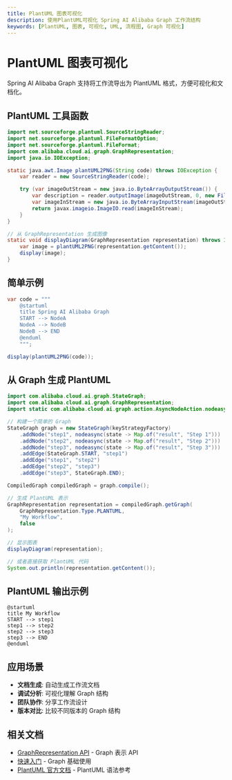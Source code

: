 ```yaml
---
title: PlantUML 图表可视化
description: 使用PlantUML可视化 Spring AI Alibaba Graph 工作流结构
keywords: [PlantUML, 图表, 可视化, UML, 流程图, Graph 可视化]
---
```


# PlantUML 图表可视化

Spring AI Alibaba Graph 支持将工作流导出为 PlantUML 格式，方便可视化和文档化。

## PlantUML 工具函数

```java
import net.sourceforge.plantuml.SourceStringReader;
import net.sourceforge.plantuml.FileFormatOption;
import net.sourceforge.plantuml.FileFormat;
import com.alibaba.cloud.ai.graph.GraphRepresentation;
import java.io.IOException;

static java.awt.Image plantUML2PNG(String code) throws IOException {
    var reader = new SourceStringReader(code);

    try (var imageOutStream = new java.io.ByteArrayOutputStream()) {
        var description = reader.outputImage(imageOutStream, 0, new FileFormatOption(FileFormat.PNG));
        var imageInStream = new java.io.ByteArrayInputStream(imageOutStream.toByteArray());
        return javax.imageio.ImageIO.read(imageInStream);
    }
}

// 从 GraphRepresentation 生成图像
static void displayDiagram(GraphRepresentation representation) throws IOException {
    var image = plantUML2PNG(representation.getContent());
    display(image);
}
```

## 简单示例

```java
var code = """
    @startuml
    title Spring AI Alibaba Graph
    START --> NodeA
    NodeA --> NodeB
    NodeB --> END
    @enduml
    """;

display(plantUML2PNG(code));
```

## 从 Graph 生成 PlantUML

```java
import com.alibaba.cloud.ai.graph.StateGraph;
import com.alibaba.cloud.ai.graph.GraphRepresentation;
import static com.alibaba.cloud.ai.graph.action.AsyncNodeAction.nodeasync;

// 构建一个简单的 Graph
StateGraph graph = new StateGraph(keyStrategyFactory)
    .addNode("step1", nodeasync(state -> Map.of("result", "Step 1")))
    .addNode("step2", nodeasync(state -> Map.of("result", "Step 2")))
    .addNode("step3", nodeasync(state -> Map.of("result", "Step 3")))
    .addEdge(StateGraph.START, "step1")
    .addEdge("step1", "step2")
    .addEdge("step2", "step3")
    .addEdge("step3", StateGraph.END);

CompiledGraph compiledGraph = graph.compile();

// 生成 PlantUML 表示
GraphRepresentation representation = compiledGraph.getGraph(
    GraphRepresentation.Type.PLANTUML,
    "My Workflow",
    false
);

// 显示图表
displayDiagram(representation);

// 或者直接获取 PlantUML 代码
System.out.println(representation.getContent());
```

## PlantUML 输出示例

```plantuml
@startuml
title My Workflow
START --> step1
step1 --> step2
step2 --> step3
step3 --> END
@enduml
```

## 应用场景

- **文档生成**: 自动生成工作流文档
- **调试分析**: 可视化理解 Graph 结构
- **团队协作**: 分享工作流设计
- **版本对比**: 比较不同版本的 Graph 结构

## 相关文档

- [GraphRepresentation API](/api/graph-representation) - Graph 表示 API
- [快速入门](/workflow/graph/quick-guide) - Graph 基础使用
- [PlantUML 官方文档](https://plantuml.com/) - PlantUML 语法参考


